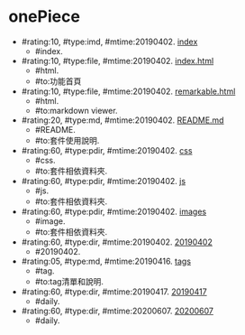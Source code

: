 # onePiece #
* \#rating:10, \#type:imd, \#mtime:20190402. [index](index.md)
  * \#index.
* \#rating:10, \#type:file, \#mtime:20190402. [index.html](index.html)
  * \#html.
  * \#to:功能首頁
* \#rating:10, \#type:file, \#mtime:20190402. [remarkable.html](remarkable.html)
  * \#html.
  * \#to:markdown viewer.
* \#rating:20, \#type:md, \#mtime:20190402. [README.md](README.md)
  * \#README.
  * \#to:套件使用說明.
* \#rating:60, \#type:pdir, \#mtime:20190402. [css](css)
  * \#css.
  * \#to:套件相依資料夾.
* \#rating:60, \#type:pdir, \#mtime:20190402. [js](js)
  * \#js.
  * \#to:套件相依資料夾.
* \#rating:60, \#type:pdir, \#mtime:20190402. [images](images)
  * \#image.
  * \#to:套件相依資料夾.
* \#rating:60, \#type:dir, \#mtime:20190402. [20190402](20190402)
  * \#20190402.
* \#rating:05, \#type:md, \#mtime:20190416. [tags](tags.md)
  * \#tag.
  * \#to:tag清單和說明.
* \#rating:60, \#type:dir, \#mtime:20190417. [20190417](20190417)
  * \#daily.
* \#rating:60, \#type:dir, \#mtime:20200607. [20200607](20200607)
  * \#daily.